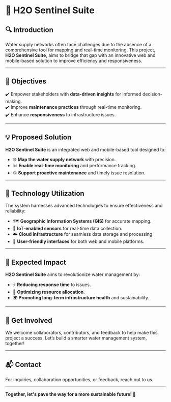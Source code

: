 # 🌊 H2O Sentinel Suite

## 🔍 Introduction
Water supply networks often face challenges due to the absence of a comprehensive tool for mapping and real-time monitoring. This project, **H2O Sentinel Suite**, aims to bridge that gap with an innovative web and mobile-based solution to improve efficiency and responsiveness.

---

## 🌟 Objectives
✔️ Empower stakeholders with **data-driven insights** for informed decision-making.  
✔️ Improve **maintenance practices** through real-time monitoring.  
✔️ Enhance **responsiveness** to infrastructure issues.  

---

## 💡 Proposed Solution
**H2O Sentinel Suite** is an integrated web and mobile-based tool designed to:
- 🌐 **Map the water supply network** with precision.
- 📊 **Enable real-time monitoring** and performance tracking.
- ⚙️ **Support proactive maintenance** and timely issue resolution.

---

## 🔧 Technology Utilization
The system harnesses advanced technologies to ensure effectiveness and reliability:
- 🗺️ **Geographic Information Systems (GIS)** for accurate mapping.  
- 📡 **IoT-enabled sensors** for real-time data collection.  
- ☁️ **Cloud infrastructure** for seamless data storage and processing.  
- 📱 **User-friendly interfaces** for both web and mobile platforms.  

---

## 🌱 Expected Impact
**H2O Sentinel Suite** aims to revolutionize water management by:
- ⚡ **Reducing response time** to issues.  
- 📌 **Optimizing resource allocation**.  
- 🌍 **Promoting long-term infrastructure health** and sustainability.  

---

## 🚀 Get Involved
We welcome collaborators, contributors, and feedback to help make this project a success. Let’s build a smarter water management system, together!

---

## 📬 Contact
For inquiries, collaboration opportunities, or feedback, reach out to us.  

---
**Together, let's pave the way for a more sustainable future! 🌟**
